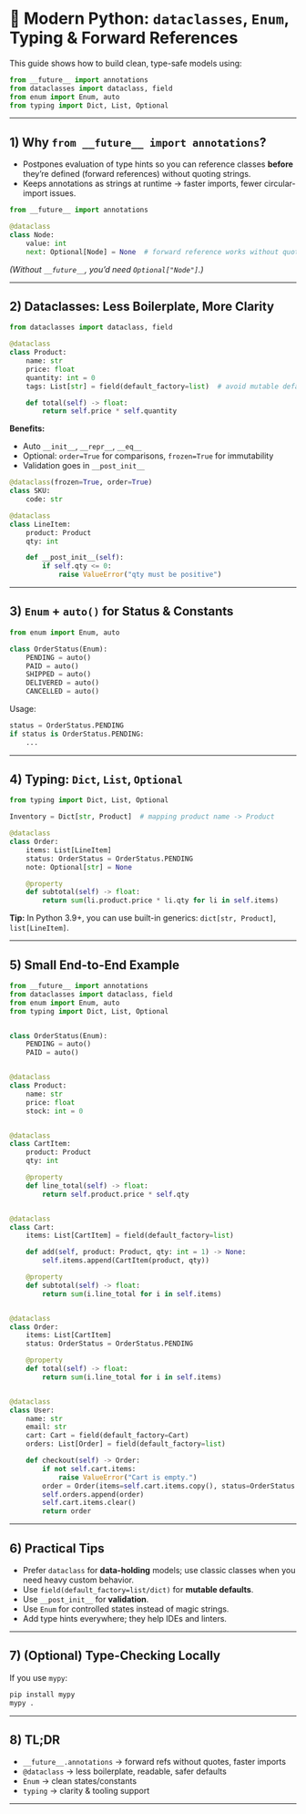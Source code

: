 
# 🚀 Modern Python: `dataclasses`, `Enum`, Typing & Forward References

This guide shows how to build clean, type-safe models using:
```python
from __future__ import annotations
from dataclasses import dataclass, field
from enum import Enum, auto
from typing import Dict, List, Optional
```

---

## 1) Why `from __future__ import annotations`?

- Postpones evaluation of type hints so you can reference classes **before** they’re defined (forward references) without quoting strings.
- Keeps annotations as strings at runtime → faster imports, fewer circular-import issues.

```python
from __future__ import annotations

@dataclass
class Node:
    value: int
    next: Optional[Node] = None  # forward reference works without quotes
```

*(Without `__future__`, you’d need `Optional["Node"]`.)*

---

## 2) Dataclasses: Less Boilerplate, More Clarity

```python
from dataclasses import dataclass, field

@dataclass
class Product:
    name: str
    price: float
    quantity: int = 0
    tags: List[str] = field(default_factory=list)  # avoid mutable defaults

    def total(self) -> float:
        return self.price * self.quantity
```

**Benefits:**
- Auto `__init__`, `__repr__`, `__eq__`
- Optional: `order=True` for comparisons, `frozen=True` for immutability
- Validation goes in `__post_init__`

```python
@dataclass(frozen=True, order=True)
class SKU:
    code: str

@dataclass
class LineItem:
    product: Product
    qty: int

    def __post_init__(self):
        if self.qty <= 0:
            raise ValueError("qty must be positive")
```

---

## 3) `Enum` + `auto()` for Status & Constants

```python
from enum import Enum, auto

class OrderStatus(Enum):
    PENDING = auto()
    PAID = auto()
    SHIPPED = auto()
    DELIVERED = auto()
    CANCELLED = auto()
```

Usage:
```python
status = OrderStatus.PENDING
if status is OrderStatus.PENDING:
    ...
```

---

## 4) Typing: `Dict`, `List`, `Optional`

```python
from typing import Dict, List, Optional

Inventory = Dict[str, Product]  # mapping product name -> Product

@dataclass
class Order:
    items: List[LineItem]
    status: OrderStatus = OrderStatus.PENDING
    note: Optional[str] = None

    @property
    def subtotal(self) -> float:
        return sum(li.product.price * li.qty for li in self.items)
```

**Tip:** In Python 3.9+, you can use built-in generics: `dict[str, Product]`, `list[LineItem]`.

---

## 5) Small End-to-End Example

```python
from __future__ import annotations
from dataclasses import dataclass, field
from enum import Enum, auto
from typing import Dict, List, Optional


class OrderStatus(Enum):
    PENDING = auto()
    PAID = auto()


@dataclass
class Product:
    name: str
    price: float
    stock: int = 0


@dataclass
class CartItem:
    product: Product
    qty: int

    @property
    def line_total(self) -> float:
        return self.product.price * self.qty


@dataclass
class Cart:
    items: List[CartItem] = field(default_factory=list)

    def add(self, product: Product, qty: int = 1) -> None:
        self.items.append(CartItem(product, qty))

    @property
    def subtotal(self) -> float:
        return sum(i.line_total for i in self.items)


@dataclass
class Order:
    items: List[CartItem]
    status: OrderStatus = OrderStatus.PENDING

    @property
    def total(self) -> float:
        return sum(i.line_total for i in self.items)


@dataclass
class User:
    name: str
    email: str
    cart: Cart = field(default_factory=Cart)
    orders: List[Order] = field(default_factory=list)

    def checkout(self) -> Order:
        if not self.cart.items:
            raise ValueError("Cart is empty.")
        order = Order(items=self.cart.items.copy(), status=OrderStatus.PAID)
        self.orders.append(order)
        self.cart.items.clear()
        return order
```

---

## 6) Practical Tips

- Prefer `dataclass` for **data-holding** models; use classic classes when you need heavy custom behavior.
- Use `field(default_factory=list/dict)` for **mutable defaults**.
- Use `__post_init__` for **validation**.
- Use `Enum` for controlled states instead of magic strings.
- Add type hints everywhere; they help IDEs and linters.

---

## 7) (Optional) Type-Checking Locally

If you use `mypy`:
```bash
pip install mypy
mypy .
```

---

## 8) TL;DR

- `__future__.annotations` → forward refs without quotes, faster imports
- `@dataclass` → less boilerplate, readable, safer defaults
- `Enum` → clean states/constants
- `typing` → clarity & tooling support

---

